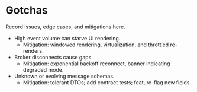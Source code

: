 # Gotchas

Record issues, edge cases, and mitigations here.

- High event volume can starve UI rendering.
  - Mitigation: windowed rendering, virtualization, and throttled re-renders.
- Broker disconnects cause gaps.
  - Mitigation: exponential backoff reconnect, banner indicating degraded mode.
- Unknown or evolving message schemas.
  - Mitigation: tolerant DTOs; add contract tests; feature-flag new fields.
